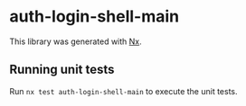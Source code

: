 # auth-login-shell-main

This library was generated with [Nx](https://nx.dev).

## Running unit tests

Run `nx test auth-login-shell-main` to execute the unit tests.
